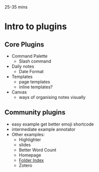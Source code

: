 25-35 mins
# Intro to plugins


## Core Plugins
- Command Palette
	- Slash command
- Daily notes
	- Date Format
- Templates
	- page templates
	- inline templates?
- Canvas
	- ways of organising notes visually
## Community plugins
- easy example get better emoji shortcode
- intermediate example annotator
- Other examples:
	- Highlighter
	- slides
	- Better Word Count
	- Homepage
	- [Folder Index](obsidian://show-plugin?id=obsidian-folder-index)
	- Zotero

